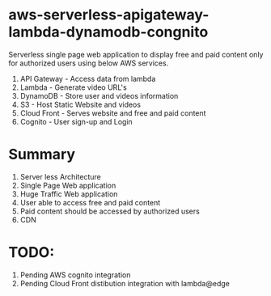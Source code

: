 # aws-serverless-apigateway-lambda-dynamodb-congnito
Serverless single page web application to display free and paid content only for authorized users using below AWS services.
1) API Gateway - Access data from lambda
2) Lambda - Generate video URL's
3) DynamoDB - Store user and videos information
4) S3 -  Host Static Website and videos
5) Cloud Front - Serves website and free and paid content
6) Cognito - User sign-up and Login

# Summary
1) Server less Architecture
2) Single Page Web application
3) Huge Traffic Web application
4) User able to access free and paid content
5) Paid content should be accessed by authorized users
6) CDN

# TODO:
1) Pending AWS cognito integration
2) Pending Cloud Front distibution integration with lambda@edge
